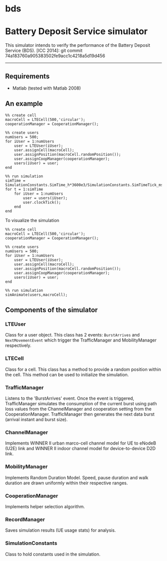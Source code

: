 bds
===

# Battery Deposit Service simulator

This simulator intends to verify the performance of the Battery Deposit Service (BDS).
[ICC 2014]: git commit 74a183760a905383502fe9acc1c4218a5d19d456

-----------------------------

## Requirements

* Matlab (tested with Matlab 2008)

## An example


```
%% create cell
macroCell = LTECell(500,'circular');
cooperationManager = CooperationManager();

%% create users
numUsers = 500;
for iUser = 1:numUsers
    user = LTEUser(iUser);
    user.assignCell(macroCell);
    user.assignPosition(macroCell.randomPosition());
    user.assignCoopManager(cooperationManager);
    users(iUser) = user;
end

%% run simulation
simTime = SimulationConstants.SimTime_h*3600e3/SimulationConstants.SimTimeTick_ms;
for t = 1:simTime
    for iUser = 1:numUsers
        user = users(iUser);
        user.clockTick();
    end
end
```

To visualize the simulation

```
%% create cell
macroCell = LTECell(500,'circular');
cooperationManager = CooperationManager();

%% create users
numUsers = 500;
for iUser = 1:numUsers
    user = LTEUser(iUser);
    user.assignCell(macroCell);
    user.assignPosition(macroCell.randomPosition());
    user.assignCoopManager(cooperationManager);
    users(iUser) = user;
end

%% run simulation
simAnimate(users,macroCell);
```

## Components of the simulator

### LTEUser

Class for a user object. This class has 2 events: `BurstArrives` and `NextMovementEvent` which trigger the TrafficManager and MobilityManager respectively.

### LTECell

Class for a cell. This class has a method to provide a random position within the cell. This method can be used to initialize the simulation.

### TrafficManager

Listens to the 'BurstArrives' event. Once the event is triggered, TrafficManager simulates the consumption of the current burst using path loss values from the ChannelManager and cooperation setting from the CooperationManager. TrafficManager then generates the next data burst (arrival instant and burst size).

### ChannelManager

Implements WINNER II urban marco-cell channel model for UE to eNodeB (U2E) link and WINNER II indoor channel model for device-to-device D2D link.

### MobilityManager

Implements Random Duration Model. Speed, pause duration and walk duration are drawn uniformly within their respective ranges.

### CooperationManager

Implements helper selection algorithm.

### RecordManager
Saves simulation results (UE usage stats) for analysis.

### SimulationConstants

Class to hold constants used in the simulation.

